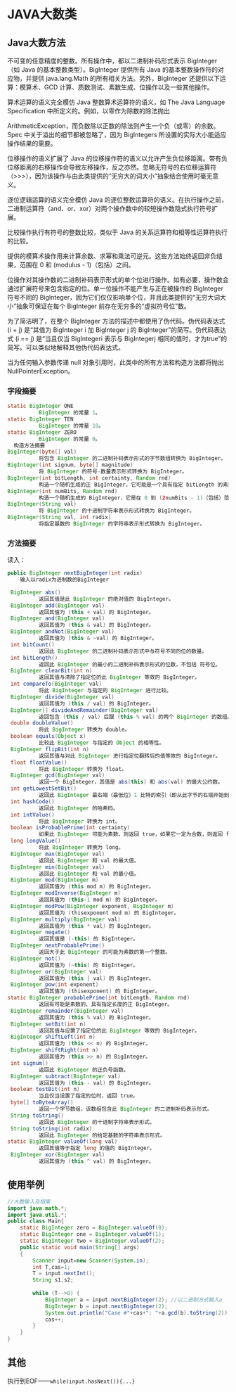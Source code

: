 # JAVA大数类

## Java大数方法

不可变的任意精度的整数。所有操作中，都以二进制补码形式表示 BigInteger（如 Java 的基本整数类型）。BigInteger 提供所有 Java 的基本整数操作符的对应物，并提供 java.lang.Math 的所有相关方法。另外，BigInteger 还提供以下运算：模算术、GCD 计算、质数测试、素数生成、位操作以及一些其他操作。

算术运算的语义完全模仿 Java 整数算术运算符的语义，如 The Java Language Specification 中所定义的。例如，以零作为除数的除法抛出

ArithmeticException，而负数除以正数的除法则产生一个负（或零）的余数。Spec 中关于溢出的细节都被忽略了，因为 BigIntegers 所设置的实际大小能适应操作结果的需要。

位移操作的语义扩展了 Java 的位移操作符的语义以允许产生负位移距离。带有负位移距离的右移操作会导致左移操作，反之亦然。忽略无符号的右位移运算符（>>>），因为该操作与由此类提供的“无穷大的词大小”抽象结合使用时毫无意义。

逐位逻辑运算的语义完全模仿 Java 的逐位整数运算符的语义。在执行操作之前，二进制运算符（and、or、xor）对两个操作数中的较短操作数隐式执行符号扩展。

比较操作执行有符号的整数比较，类似于 Java 的关系运算符和相等性运算符执行的比较。

提供的模算术操作用来计算余数、求幂和乘法可逆元。这些方法始终返回非负结果，范围在 0 和 (modulus - 1)（包括）之间。

位操作对其操作数的二进制补码表示形式的单个位进行操作。如有必要，操作数会通过扩展符号来包含指定的位。单一位操作不能产生与正在被操作的 BigInteger 符号不同的 BigInteger，因为它们仅仅影响单个位，并且此类提供的“无穷大词大小”抽象可保证在每个 BigInteger 前存在无穷多的“虚拟符号位”数。

为了简洁明了，在整个 BigInteger 方法的描述中都使用了伪代码。伪代码表达式 (i + j) 是“其值为 BigInteger i 加 BigInteger j 的 BigInteger”的简写。伪代码表达式 (i == j) 是“当且仅当 BigIntegeri 表示与 BigIntegerj 相同的值时，才为true”的简写。可以类似地解释其他伪代码表达式。

当为任何输入参数传递 null 对象引用时，此类中的所有方法和构造方法都将抛出 NullPointerException。  

### 字段摘要 
```java
static BigInteger ONE 
          BigInteger 的常量 1。 
static BigInteger TEN 
          BigInteger 的常量 10。 
static BigInteger ZERO 
          BigInteger 的常量 0。 
  构造方法摘要 
BigInteger(byte[] val) 
          将包含 BigInteger 的二进制补码表示形式的字节数组转换为 BigInteger。 
BigInteger(int signum, byte[] magnitude) 
          将 BigInteger 的符号-数量表示形式转换为 BigInteger。 
BigInteger(int bitLength, int certainty, Random rnd) 
          构造一个随机生成的正 BigInteger，它可能是一个具有指定 bitLength 的素数。 
BigInteger(int numBits, Random rnd) 
          构造一个随机生成的 BigInteger，它是在 0 到 (2numBits - 1)（包括）范围内均匀分布的值。 
BigInteger(String val) 
          将 BigInteger 的十进制字符串表示形式转换为 BigInteger。 
BigInteger(String val, int radix) 
          将指定基数的 BigInteger 的字符串表示形式转换为 BigInteger。 
```
 
### 方法摘要 
读入：

```Java
public BigInteger nextBigInteger(int radix)
	输入以radix为进制数的BigInteger
```

```Java
 BigInteger abs() 
          返回其值是此 BigInteger 的绝对值的 BigInteger。 
 BigInteger add(BigInteger val) 
          返回其值为 (this + val) 的 BigInteger。 
 BigInteger and(BigInteger val) 
          返回其值为 (this & val) 的 BigInteger。 
 BigInteger andNot(BigInteger val) 
          返回其值为 (this & ~val) 的 BigInteger。 
 int bitCount() 
          返回此 BigInteger 的二进制补码表示形式中与符号不同的位的数量。 
 int bitLength() 
          返回此 BigInteger 的最小的二进制补码表示形式的位数，不包括 符号位。 
 BigInteger clearBit(int n) 
          返回其值与清除了指定位的此 BigInteger 等效的 BigInteger。 
 int compareTo(BigInteger val) 
          将此 BigInteger 与指定的 BigInteger 进行比较。 
 BigInteger divide(BigInteger val) 
          返回其值为 (this / val) 的 BigInteger。 
 BigInteger[] divideAndRemainder(BigInteger val) 
          返回包含 (this / val) 后跟 (this % val) 的两个 BigInteger 的数组。 
 double doubleValue() 
          将此 BigInteger 转换为 double。 
 boolean equals(Object x) 
          比较此 BigInteger 与指定的 Object 的相等性。 
 BigInteger flipBit(int n) 
          返回其值与对此 BigInteger 进行指定位翻转后的值等效的 BigInteger。 
 float floatValue() 
          将此 BigInteger 转换为 float。 
 BigInteger gcd(BigInteger val) 
          返回一个 BigInteger，其值是 abs(this) 和 abs(val) 的最大公约数。 
 int getLowestSetBit() 
          返回此 BigInteger 最右端（最低位）1 比特的索引（即从此字节的右端开始到本字节中最右端 1 比特之间的 0 比特的位数）。 
 int hashCode() 
          返回此 BigInteger 的哈希码。 
 int intValue() 
          将此 BigInteger 转换为 int。 
 boolean isProbablePrime(int certainty) 
          如果此 BigInteger 可能为素数，则返回 true，如果它一定为合数，则返回 false。 
 long longValue() 
          将此 BigInteger 转换为 long。 
 BigInteger max(BigInteger val) 
          返回此 BigInteger 和 val 的最大值。 
 BigInteger min(BigInteger val) 
          返回此 BigInteger 和 val 的最小值。 
 BigInteger mod(BigInteger m) 
          返回其值为 (this mod m) 的 BigInteger。 
 BigInteger modInverse(BigInteger m) 
          返回其值为 (this-1 mod m) 的 BigInteger。 
 BigInteger modPow(BigInteger exponent, BigInteger m) 
          返回其值为 (thisexponent mod m) 的 BigInteger。 
 BigInteger multiply(BigInteger val) 
          返回其值为 (this * val) 的 BigInteger。 
 BigInteger negate() 
          返回其值是 (-this) 的 BigInteger。 
 BigInteger nextProbablePrime() 
          返回大于此 BigInteger 的可能为素数的第一个整数。 
 BigInteger not() 
          返回其值为 (~this) 的 BigInteger。 
 BigInteger or(BigInteger val) 
          返回其值为 (this | val) 的 BigInteger。 
 BigInteger pow(int exponent) 
          返回其值为 (thisexponent) 的 BigInteger。 
static BigInteger probablePrime(int bitLength, Random rnd) 
          返回有可能是素数的、具有指定长度的正 BigInteger。 
 BigInteger remainder(BigInteger val) 
          返回其值为 (this % val) 的 BigInteger。 
 BigInteger setBit(int n) 
          返回其值与设置了指定位的此 BigInteger 等效的 BigInteger。 
 BigInteger shiftLeft(int n) 
          返回其值为 (this << n) 的 BigInteger。 
 BigInteger shiftRight(int n) 
          返回其值为 (this >> n) 的 BigInteger。 
 int signum() 
          返回此 BigInteger 的正负号函数。 
 BigInteger subtract(BigInteger val) 
          返回其值为 (this - val) 的 BigInteger。 
 boolean testBit(int n) 
          当且仅当设置了指定的位时，返回 true。 
 byte[] toByteArray() 
          返回一个字节数组，该数组包含此 BigInteger 的二进制补码表示形式。 
 String toString() 
          返回此 BigInteger 的十进制字符串表示形式。 
 String toString(int radix) 
          返回此 BigInteger 的给定基数的字符串表示形式。 
static BigInteger valueOf(long val) 
          返回其值等于指定 long 的值的 BigInteger。 
 BigInteger xor(BigInteger val) 
          返回其值为 (this ^ val) 的 BigInteger。 
```


## 使用举例
```java
//大数输入及相乘
import java.math.*;
import java.util.*;
public class Main{
	static BigInteger zero = BigInteger.valueOf(0);
	static BigInteger one = BigInteger.valueOf(1);
	static BigInteger two = BigInteger.valueOf(2);
    public static void main(String[] args)
    {
        Scanner input=new Scanner(System.in);	
        int T,cas=1;
        T = input.nextInt();
        String s1,s2;
        
        while (T-->0) {
			BigInteger a = input.nextBigInteger(2);	//以二进制方式输入a
			BigInteger b = input.nextBigInteger(2);
			System.out.println("Case #"+cas+": "+a.gcd(b).toString(2));
			cas++;
		}   
    }
}
```

## 其他
执行到EOF——`while(input.hasNext()){...}`